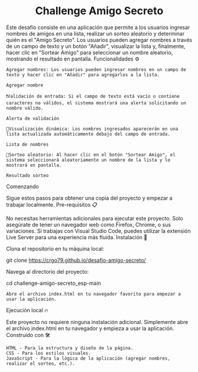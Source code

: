 <h1 align="center"> Challenge Amigo Secreto </h1>

Este desafío consiste en una aplicación que permite a los usuarios ingresar nombres de amigos en una lista, realizar un sorteo aleatorio y determinar quién es el "Amigo Secreto". Los usuarios pueden agregar nombres a través de un campo de texto y un botón "Añadir", visualizar la lista y, finalmente, hacer clic en "Sortear Amigo" para seleccionar un nombre aleatorio, mostrando el resultado en pantalla.
Funcionalidades ⚙️

    Agregar nombres: Los usuarios pueden ingresar nombres en un campo de texto y hacer clic en "Añadir" para agregarlos a la lista.

    Agregar nombre

    ❗Validación de entrada: Si el campo de texto está vacío o contiene caracteres no válidos, el sistema mostrará una alerta solicitando un nombre válido.

    Alerta de validación

    👀Visualización dinámica: Los nombres ingresados aparecerán en una lista actualizada automáticamente debajo del campo de entrada.

    Lista de nombres

    🎲Sorteo aleatorio: Al hacer clic en el botón "Sortear Amigo", el sistema seleccionará aleatoriamente un nombre de la lista y lo mostrará en pantalla.

    Resultado sorteo

Comenzando

Sigue estos pasos para obtener una copia del proyecto y empezar a trabajar localmente.
Pre-requisitos 📋

No necesitas herramientas adicionales para ejecutar este proyecto. Solo asegúrate de tener un navegador web como Firefox, Chrome, o sus variaciones. Si trabajas con Visual Studio Code, puedes utilizar la extensión Live Server para una experiencia más fluida.
Instalación 🔧

Clona el repositorio en tu máquina local:

git clone https://crgo79.github.io/desafio-amigo-secreto/

Navega al directorio del proyecto:

cd challenge-amigo-secreto_esp-main

    Abre el archivo index.html en tu navegador favorito para empezar a usar la aplicación.

Ejecución local 🔥

Este proyecto no requiere ninguna instalación adicional. Simplemente abre el archivo index.html en tu navegador y empieza a usar la aplicación.
Construido con 🛠️

    HTML - Para la estructura y diseño de la página.
    CSS - Para los estilos visuales.
    JavaScript - Para la lógica de la aplicación (agregar nombres, realizar el sorteo, etc.).

